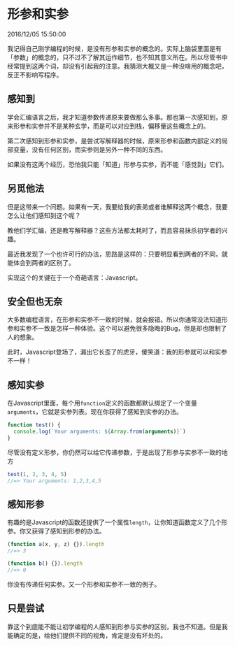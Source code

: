 # 形参和实参
2016/12/05 15:50:00


我记得自己刚学编程的时候，是没有形参和实参的概念的。实际上脑袋里面是有「参数」的概念的，只不过不了解其运作细节，也不知其意义所在。所以尽管书中经常提到这两个词，却没有引起我的注意。我猜测大概又是一种没啥用的概念吧，反正不影响写程序。


## 感知到

学会汇编语言之后，我才知道参数传递原来要做那么多事。那也第一次感知到，原来形参和实参并不是某种玄学，而是可以对应到栈，偏移量这些概念上的。

第二次感知到形参和实参，是尝试写解释器的时候，原来形参和函数内部定义的局部变量，没有任何区别，而实参则是另外一种不同的东西。

如果没有这两个经历，恐怕我只能「知道」形参与实参，而不能「感觉到」它们。


## 另觅他法

但是这带来一个问题。如果有一天，我要给我的表弟或者谁解释这两个概念，我要怎么让他们感知到这个呢？

教他们学汇编，还是教写解释器？这些方法都太耗时了，而且容易抹杀初学者的兴趣。

最近我发现了一个也许可行的办法，思路是这样的：只要明显看到两者的不同，就能体会到两者的区别了。

实现这个的关键在于一个奇葩语言：Javascript。


## 安全但也无奈

大多数编程语言，在形参和实参不一致的时候，就会报错。所以你通常没法知道形参和实参不一致是怎样一种体验。这个可以避免很多隐晦的Bug，但是却也限制了人的想象。

此时，Javascript登场了，漏出它长歪了的虎牙，傻笑道：我的形参就可以和实参不一样！


## 感知实参

在Javascript里面，每个用`function`定义的函数都默认绑定了一个变量`arguments`，它就是实参列表。现在你获得了感知到实参的办法。

```js
function test() {
  console.log(`Your arguments: ${Array.from(arguments)}`)
}
```

尽管没有定义形参，你仍然可以给它传递参数，于是出现了形参与实参不一致的地方

```js
test(1, 2, 3, 4, 5)
//=> Your arguments: 1,2,3,4,5
```


## 感知形参

有趣的是Javascript的函数还提供了一个属性`length`，让你知道函数定义了几个形参。你又获得了感知到形参的办法。

```js
(function a(x, y, z) {}).length
//=> 3

(function b() {}).length
//=> 0
```

你没有传递任何实参。又一个形参和实参不一致的例子。


## 只是尝试

靠这个到底能不能让初学编程的人感知到形参与实参的区别，我也不知道。但是我能确定的是，给他们提供不同的视角，肯定是没有坏处的。

